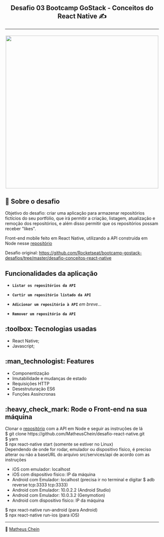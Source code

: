 
<h2 align="center">
  Desafio 03 Bootcamp GoStack - Conceitos do React Native ✍️ <hr >
  <img width="500" src="https://miro.medium.com/max/3840/1*QDQvlCg420lzRElCK4AYhw.png">
</h2>

## :rocket: Sobre o desafio

Objetivo do desafio: criar uma aplicação para armazenar repositórios fictícios do seu portfólio, que irá permitir a criação, listagem, atualização e remoção dos repositórios, e além disso permitir que os repositórios possam receber "likes".

Front-end mobile feito em React Native, utilizando a API construída em Node nesse <a href="https://github.com/MatheusChein/desafio-node">repositório</a>

Desafio original: https://github.com/Rocketseat/bootcamp-gostack-desafios/tree/master/desafio-conceitos-react-native

## Funcionalidades da aplicação

- **`Listar os repositórios da API`**

- **`Curtir um repositório listado da API`**

- **`Adicionar um repositório à API`** <em>em breve...</em>

- **`Remover um repositório da API`**

<h2>:toolbox: Tecnologias usadas</h2>
<ul>
<li>React Native;</li>
<li>Javascript;</li>
</ul>

<h2>:man_technologist: Features</h2>
<ul>
<li>Componentização</li>
<li>Imutabilidade e mudanças de estado</li>
<li>Requisições HTTP</li>
<li>Desestruturação ES6</li>
<li>Funções Assíncronas</li>
</ul>

<h2>:heavy_check_mark: Rode o Front-end na sua máquina</h2>
Clonar o <a href="https://github.com/MatheusChein/desafio-node">repositório</a> com a API em Node e seguir as instruções de lá
<br>
$ git clone https://github.com/MatheusChein/desafio-react-native.git
<br>
$ yarn
<br>
$ npx react-native start (somente se estiver no Linux)
<br>
Dependendo de onde for rodar, emulador ou dispositivo físico, é preciso alterar ou não a baseURL do arquivo src/services/api de acordo com as instruções
<ul>
<li>iOS com emulador: localhost</li>
<li>iOS com dispositivo físico: IP da máquina</li>
<li>Android com Emulador: localhost (precisa ir no terminal e digitar $ adb reverse tcp:3333 tcp:3333) </li>
<li>Android com Emulador: 10.0.2.2 (Android Studio)</li>
<li>Android com Emulador: 10.0.3.2 (Genymotion)</li>
<li>Android com dispositivo físico: IP da máquina</li>
</ul>
$ npx react-native run-android (para Android)
<br>
$ npx react-native run-ios (para iOS)
<br>
<hr>
💼 <a href="https://www.linkedin.com/in/matheus-chein/">Matheus Chein</a>
